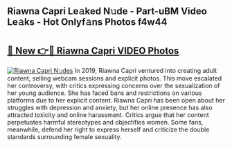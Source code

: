 ## Riawna Capri Le𝚊ked N𝚞de - Part-uBM Video Le𝚊ks - Hot Onlyf𝚊ns Photos f4w44

# <h2><a href="http://ab7948.deff.icu/?id=Riawna+Capri">🔗 New 👉🔴 Riawna Capri VIDEO Photos</a></h2>

[![Riawna Capri N𝚞des](https://i.imgur.com/rIISA9y.gif)](http://ab7948.deff.icu/?id=Riawna+Capri)
In 2019, Riawna Capri ventured into creating adult content, selling webcam sessions and explicit photos. This move escalated her controversy, with critics expressing concerns over the sexualization of her young audience. She has faced bans and restrictions on various platforms due to her explicit content. Riawna Capri has been open about her struggles with depression and anxiety, but her online presence has also attracted toxicity and online harassment. Critics argue that her content perpetuates harmful stereotypes and objectifies women. Some fans, meanwhile, defend her right to express herself and criticize the double standards surrounding female sexuality.
